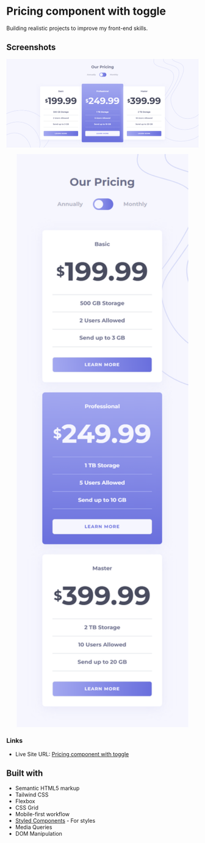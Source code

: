 # Pricing component with toggle

Building realistic projects to improve my front-end skills.

## Screenshots

![](screenshots/ss-desktop.png)

<p align="center">
<img width="450" height="1500" src="screenshots/ss-mobile.png">
</p>

### Links

- Live Site URL: [Pricing component with toggle](https://pricing-component-with-t0ggle.netlify.app/)

## Built with

- Semantic HTML5 markup
- Tailwind CSS
- Flexbox
- CSS Grid
- Mobile-first workflow
- [Styled Components](https://styled-components.com/) - For styles
- Media Queries
- DOM Manipulation
